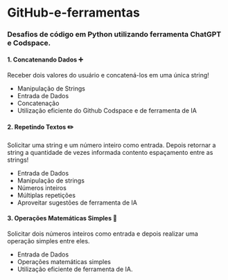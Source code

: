 # GitHub-e-ferramentas

### Desafios de código em Python utilizando ferramenta ChatGPT e Codspace.

#### 1. Concatenando Dados ➕
 Receber dois valores do usuário e concatená-los em uma única string!

 - Manipulação de Strings
 - Entrada de Dados
 - Concatenação
 - Utilização eficiente do Github Codspace e de ferramenta de IA


 #### 2. Repetindo Textos ✏️ 
 Solicitar uma string e um número inteiro como entrada. Depois retornar a string a quantidade de vezes informada contento espaçamento entre as strings!

 - Entrada de Dados
 - Manipulação de strings
 - Números inteiros
 - Múltiplas repetições
 - Aproveitar sugestões de ferramenta de IA


 #### 3. Operações Matemáticas Simples 📐
  Solicitar dois números inteiros como entrada e depois realizar uma operação simples entre eles.

 - Entrada de Dados
 - Operações matemáticas simples
 - Utilização eficiente de ferramenta de IA.
        